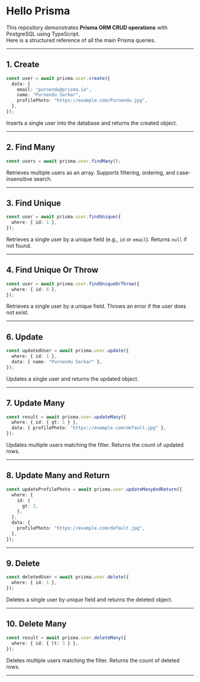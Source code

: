 # Hello Prisma

This repository demonstrates **Prisma ORM CRUD operations** with PostgreSQL using TypeScript.  
Here is a structured reference of all the main Prisma queries.

---

## **1. Create**

```ts
const user = await prisma.user.create({
  data: {
    email: "purnendu@prisma.io",
    name: "Purnendu Sarkar",
    profilePhoto: "https://example.com/Purnendu.jpg",
  },
});
```

Inserts a single user into the database and returns the created object.

---

## **2. Find Many**

```ts
const users = await prisma.user.findMany();
```

Retrieves multiple users as an array. Supports filtering, ordering, and case-insensitive search.

---

## **3. Find Unique**

```ts
const user = await prisma.user.findUnique({
  where: { id: 1 },
});
```

Retrieves a single user by a unique field (e.g., `id` or `email`). Returns `null` if not found.

---

## **4. Find Unique Or Throw**

```ts
const user = await prisma.user.findUniqueOrThrow({
  where: { id: 6 },
});
```

Retrieves a single user by a unique field. Throws an error if the user does not exist.

---

## **6. Update**

```ts
const updatedUser = await prisma.user.update({
  where: { id: 1 },
  data: { name: "Purnendu Sarkar" },
});
```

Updates a single user and returns the updated object.

---

## **7. Update Many**

```ts
const result = await prisma.user.updateMany({
  where: { id: { gt: 1 } },
  data: { profilePhoto: "https://example.com/default.jpg" },
});
```

Updates multiple users matching the filter. Returns the count of updated rows.

---

## **8. Update Many and Return**

```ts
const updateProfilePhoto = await prisma.user.updateManyAndReturn({
  where: {
    id: {
      gt: 2,
    },
  },
  data: {
    profilePhoto: "https://example.com/default.jpg",
  },
});
```

---

## **9. Delete**

```ts
const deletedUser = await prisma.user.delete({
  where: { id: 1 },
});
```

Deletes a single user by unique field and returns the deleted object.

---

## **10. Delete Many**

```ts
const result = await prisma.user.deleteMany({
  where: { id: { lt: 3 } },
});
```

Deletes multiple users matching the filter. Returns the count of deleted rows.

---
